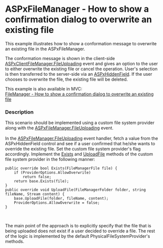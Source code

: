 # ASPxFileManager - How to show a confirmation dialog to overwrite an existing file


<p>This example illustrates how to show a conformation message to overwrite an existing file in the ASPxFileManager.</p>
<p>The conformation message is shown in the client-side <a href="http://documentation.devexpress.com/#AspNet/DevExpressWebASPxFileManagerScriptsASPxClientFileManager_FileUploadingtopic"><u>ASPxClientFileManager.FileUploading</u></a> event and gives an option to the user to either overwrite the existing file or cancel the operation. User's selection is then transferred to the server-side via an <a href="http://documentation.devexpress.com/#AspNet/DevExpressWebASPxHiddenFieldASPxHiddenFieldMembersTopicAll"><u>ASPxHiddenField</u></a>. If the user chooses to overwrite the file, the existing file will be deleted.</p>
<p>This example is also available in MVC:<br> <a href="https://www.devexpress.com/Support/Center/p/E4880">FileManager - How to show a confirmation dialog to overwrite an existing file</a></p>


<h3>Description</h3>

<p>This scenario should be implemented using a custom file system provider along with the&nbsp;<a href="http://documentation.devexpress.com/#AspNet/DevExpressWebASPxFileManagerASPxFileManager_FileUploadingtopic">ASPxFileManager.FileUploading</a>&nbsp;event.&nbsp;<br><br>In the&nbsp;<a href="http://documentation.devexpress.com/#AspNet/DevExpressWebASPxFileManagerASPxFileManager_FileUploadingtopic">ASPxFileManager.FileUploading</a>&nbsp;event handler,&nbsp;fetch&nbsp;a value from the ASPxHiddenField control and see if a user confirmed that he/she wants to override the existing file. Set the custom file system provider's flag accordingly. Implement the&nbsp;<a href="https://documentation.devexpress.com/AspNet/DevExpressWebFileSystemProviderBase_Existstopic.aspx">Exists</a>&nbsp;and <a href="https://documentation.devexpress.com/AspNet/DevExpressWebFileSystemProviderBase_UploadFiletopic.aspx">UploadFile</a>&nbsp;methods of the custom file system provider in the following manner:</p>
<code lang="cs">public override bool Exists(FileManagerFile file) {
    if (ProviderOptions.AllowOverwrite)
        return false;
    return base.Exists(file);
}
public override void UploadFile(FileManagerFolder folder, string fileName, Stream content) {
    base.UploadFile(folder, fileName, content);
    ProviderOptions.AllowOverwrite = false;
}
</code>
<p>&nbsp;</p>
<p>The main point of the approach is to explicitly specify that the file that is being uploaded does not exist if a user decided to override a file. The rest of the logic is implemented by the default PhysicalFileSystemProvider's methods.</p>

<br/>


